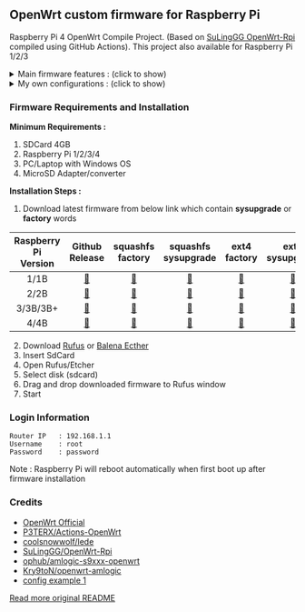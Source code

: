 ## OpenWrt custom firmware for Raspberry Pi
Raspberry Pi 4 OpenWrt Compile Project. (Based on [SuLingGG OpenWrt-Rpi](https://github.com/SuLingGG/OpenWrt-Rpi) compiled using GitHub Actions). This project also available for Raspberry Pi 1/2/3

<details><summary>Main firmware features : (click to show)</summary>
<p>

- Contains rich OpenWrt original LuCI plug-ins and community LuCI plug-ins
- Integrate most wired, wireless, 3G/4G network card drivers, no need to install additional
- Pre-install the latest version of Clash core and oh-my-zsh to minimize configuration costs
- Pre-install all kmod ipk software packages in the firmware, pre-configure the local opkg software source, keep away from kmod conflicts
- More comprehensive IPV6 support, the firmware built-in IPV6 CLI configuration tool, you can quickly install/uninstall/configure IPV6
- Pull the latest OpenWrt source code and community plug-in source code at 2:00 am every day to compile and provide split downloads to ensure that you always get the latest experience
- Provide packages-server (including WEB server package archive), which can quickly establish LAN software source under Windows
- For advanced users, provide OpenWrt Image Builder, OpenWrt SDK, OpenWrt Tool Chain, and dl archive files
Contains scientific Internet tools:
- The firmware supports the following scientific Internet tools: ①ShadowSocksR Plus+ ②Passwall ③OpenClash
- Among them, ShadowSocksR Plus+ in Offical version firmware is transplanted from Lean version source code.
- Both now support SS/SSR/V2ray/Trojan/Socks5 protocol, support Kcptun, support Netflix streaming, support link/subscription import node, Socks5 server, access control, automatic switching of failed nodes. Among them, Passwall additionally supports Brook and V2ray diversion.
- For OpenClash, the latest version of Clash core (clash/clash_tun/clash_game) has been pre-installed in the firmware, and it can be used out of the box without additional download.
- Support ad blocking AdGuard Home
```sh
Note: The advertisement blocking effect at the router level is not good. If you are very sensitive to advertisements, it is recommended to use the browser plug-in-level advertisement blocking plugin. In addition, ad blocking tools may severely affect internet speed.
```
- Support to unlock NetEase Cloud gray songs:
- Contains three schemes of Golang/Nodejs/cloud unlocking.
- Support Jingdong sign-in service, you can get 20+ golden beans/day unattended.
- Support Docker container arm and aarch64 (arm64) architecture images. Before pulling the image, please confirm that the image has the above architecture version and use the corresponding architecture tag to pull it.
- Support AirPlay2 and PCHiFi digital turntable remote control function, you can push music to the Raspberry Pi to play and control through the AirPlay feature.
- Support Samba/CIFSD/FTP/SFTP file transfer, support mounting Samba/NFS file system to local, support Syncthing and VerySync synchronization, support Rclone to mount network disk files to local.
- Support disk management, you can create/remove partitions and create Raid arrays with one click.
- Support file assistant / file browser (Filemanager) / Kodexplorer (Kodexplorer), can manage the files in OpenWrt online.
- Support Aria2 and Transmission download tools, you can download http/https/BT seeds/magnet links to Raspberry Pi.
- Support SSR server (libv/python), V2ray server, Brook server, Trojan server, PPTP VPN server, IPSec VPN server, OpenVPN server, N2N v2 VPN, ZeroTier, support OpenVPN client, PPTP/L2TP client, OpenConnect client, WireGuard VPN.
- Support DDNS (support Dnspod and Alibaba Cloud DDNS), SmartDNS, ARP binding.
- Support Frpc/NPS intranet penetration and Frps server.
- Support WeChat push (Server sauce), USB print server, KMS server, Wake-on-LAN, Thunderbird, Tianyi Family Cloud/Cloud Disk to speed up.
- Support SQM Qos, Socat, support udpspeeder and udp2raw acceleration, support SFE acceleration, bridge acceleration, IPV6 acceleration, FULLCONE NAT acceleration, BBR acceleration.
- Support multi-line multi-dial, load balancing, MWAN3 shunt assistant.

</p>
</details>


<details><summary>My own configurations : (click to show)</summary>
<p>

- Added speedtest and neofetch command
- Removed all languages except English
- Set English as default language (idk work or not)
- Set timezone to WIB-7 Asia/Jakarta
- Add shutdown, poweroff, reboot commands
- Loadbalance 4 USB Hilink
- Add shadowsocksr shortcut (ssr-rst, ssr-start, ssr-stop)
- QMI modems supported ex. LT4220
- VPN support : PPTP / L2TP / ShadowSocks / ShadowSocksR / V2ray(VMESS/VLESS) / Trojan / Trojan-Go
- Extended root partition to 3GB
- RAM Checker via  Terminal by command ```ram```
- VMESS Account Creation (3 days) from racevpn.com via  Terminal by command ```vmess```
- Fix browser always download file index.php (like xderm and libernet) via  Terminal by command ```fixphp```
- Add IP Address Info Checker. run ```myip``` using terminal for use
- Add Samba Allowed user setup. This tool will help you to add Allowed User for Samba Directory.
	- Run ```sambaset``` using terminal for use, then follow instruction
	- Open Network Share https://192.168.1.1/cgi-bin/luci/admin/nas/samba
	- Add shared directory, fill name, path with your shared directory
	- Fill **Allowed users** with **USER**, check **Browseable**, uncheck **Allowed Guests** and **Read-Only**
	- Save and Apply

</p>
</details>

### Firmware Requirements and Installation

**Minimum Requirements :**
1. SDCard 4GB
2. Raspberry Pi 1/2/3/4
3. PC/Laptop with Windows OS
4. MicroSD Adapter/converter

**Installation Steps :**
1. Download latest firmware from below link which contain **sysupgrade** or **factory** words

| Raspberry Pi<br />Version | Github<br />Release | squashfs<br />factory | squashfs<br />sysupgrade | ext4<br />factory | ext4<br />sysupgrade | rootfs |
| :-----------------------: | :----------------:  | :-------------------: | :----------------------: | :---------------: | :------------------: | :----: |
| 1/1B | [📂](https://github.com/helmiau/OpenWrt-Rpi/releases/tag/openwrt-rpi-1) | [🔽](https://github.com/helmiau/OpenWrt-Rpi/releases/download/openwrt-rpi-1/openwrt-bcm27xx-bcm2708-rpi-squashfs-factory.img.gz) | [🔽](https://github.com/helmiau/OpenWrt-Rpi/releases/download/openwrt-rpi-1/openwrt-bcm27xx-bcm2708-rpi-squashfs-sysupgrade.img.gz) | [🔽](https://github.com/helmiau/OpenWrt-Rpi/releases/download/openwrt-rpi-1/openwrt-bcm27xx-bcm2708-rpi-ext4-factory.img.gz) | [🔽](https://github.com/helmiau/OpenWrt-Rpi/releases/download/openwrt-rpi-1/openwrt-bcm27xx-bcm2708-rpi-ext4-sysupgrade.img.gz) | [🔽](https://github.com/helmiau/OpenWrt-Rpi/releases/download/openwrt-rpi-1/openwrt-bcm27xx-bcm2708-rpi-rootfs.tar.gz) |
| 2/2B | [📂](https://github.com/helmiau/OpenWrt-Rpi/releases/tag/openwrt-rpi-2) | [🔽](https://github.com/helmiau/OpenWrt-Rpi/releases/download/openwrt-rpi-2/openwrt-bcm27xx-bcm2709-rpi-2-squashfs-factory.img.gz) | [🔽](https://github.com/helmiau/OpenWrt-Rpi/releases/download/openwrt-rpi-2/openwrt-bcm27xx-bcm2709-rpi-2-squashfs-sysupgrade.img.gz) | [🔽](https://github.com/helmiau/OpenWrt-Rpi/releases/download/openwrt-rpi-2/openwrt-bcm27xx-bcm2709-rpi-2-ext4-factory.img.gz) | [🔽](https://github.com/helmiau/OpenWrt-Rpi/releases/download/openwrt-rpi-2/openwrt-bcm27xx-bcm2709-rpi-2-ext4-sysupgrade.img.gz) | [🔽](https://github.com/helmiau/OpenWrt-Rpi/releases/download/openwrt-rpi-2/openwrt-bcm27xx-bcm2709-rpi-2-rootfs.tar.gz) |
| 3/3B/3B+ | [📂](https://github.com/helmiau/OpenWrt-Rpi/releases/tag/openwrt-rpi-3) | [🔽](https://github.com/helmiau/OpenWrt-Rpi/releases/download/openwrt-rpi-3/openwrt-bcm27xx-bcm2710-rpi-3-squashfs-factory.img.gz) | [🔽](https://github.com/helmiau/OpenWrt-Rpi/releases/download/openwrt-rpi-3/openwrt-bcm27xx-bcm2710-rpi-3-squashfs-sysupgrade.img.gz) | [🔽](https://github.com/helmiau/OpenWrt-Rpi/releases/download/openwrt-rpi-3/openwrt-bcm27xx-bcm2710-rpi-3-ext4-factory.img.gz) | [🔽](https://github.com/helmiau/OpenWrt-Rpi/releases/download/openwrt-rpi-3/openwrt-bcm27xx-bcm2710-rpi-3-ext4-sysupgrade.img.gz) | [🔽](https://github.com/helmiau/OpenWrt-Rpi/releases/download/openwrt-rpi-3/openwrt-bcm27xx-bcm2710-rpi-3-rootfs.tar.gz) |
| 4/4B | [📂](https://github.com/helmiau/OpenWrt-Rpi/releases/tag/openwrt-rpi-4) | [🔽](https://github.com/helmiau/OpenWrt-Rpi/releases/download/openwrt-rpi-4/openwrt-bcm27xx-bcm2711-rpi-4-squashfs-factory.img.gz) | [🔽](https://github.com/helmiau/OpenWrt-Rpi/releases/download/openwrt-rpi-4/openwrt-bcm27xx-bcm2711-rpi-4-squashfs-sysupgrade.img.gz) | [🔽](https://github.com/helmiau/OpenWrt-Rpi/releases/download/openwrt-rpi-4/openwrt-bcm27xx-bcm2711-rpi-4-ext4-factory.img.gz) | [🔽](https://github.com/helmiau/OpenWrt-Rpi/releases/download/openwrt-rpi-4/openwrt-bcm27xx-bcm2711-rpi-4-ext4-sysupgrade.img.gz) | [🔽](https://github.com/helmiau/OpenWrt-Rpi/releases/download/openwrt-rpi-4/openwrt-bcm27xx-bcm2711-rpi-4-rootfs.tar.gz) |

2. Download [Rufus](https://github.com/pbatard/rufus/releases/download/v3.13/rufus-3.13p.exe) or [Balena Ecther](https://github.com/balena-io/etcher/releases/latest)
3. Insert SdCard
4. Open Rufus/Etcher
5. Select disk (sdcard)
6. Drag and drop downloaded firmware to Rufus window
7. Start

### Login Information
```
Router IP	: 192.168.1.1
Username	: root
Password	: password
```

Note : Raspberry Pi will reboot automatically when first boot up after firmware installation

### Credits
- [OpenWrt Official](https://github.com/openwrt/openwrt)
- [P3TERX/Actions-OpenWrt](https://github.com/P3TERX/Actions-OpenWrt)
- [coolsnowwolf/lede](https://github.com/coolsnowwolf/lede)
- [SuLingGG/OpenWrt-Rpi](https://github.com/SuLingGG/OpenWrt-Rpi)
- [ophub/amlogic-s9xxx-openwrt](https://github.com/ophub/amlogic-s9xxx-openwrt)
- [Kry9toN/openwrt-amlogic](https://github.com/Kry9toN/openwrt-amlogic)
- [config example 1](https://github.com/eallion/openwrt/blob/main/.config)

[Read more original README](https://github.com/SuLingGG/OpenWrt-Rpi/blob/main/README.md#openwrt-rpi)
